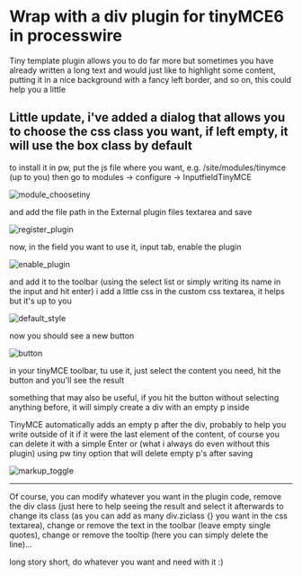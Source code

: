 # Wrap with a div plugin for tinyMCE6 in processwire

Tiny template plugin allows you to do far more but sometimes you have already written a long text and would just like to highlight some content, putting it in a nice background with a fancy left border, and so on, this could help you a little

## Little update, i've added a dialog that allows you to choose the css class you want, if left empty, it will use the box class by default

to install it in pw, put the js file where you want, e.g. /site/modules/tinymce (up to you)
then go to modules -> configure -> InputfieldTinyMCE

![module_choosetiny](https://github.com/virtualgadjo/pw-tinymce-div-plugin/assets/13590/38987332-2b47-466a-95b1-be77bd2dcc8f)

and add the file path in the External plugin files textarea and save

![register_plugin](https://github.com/virtualgadjo/pw-tinymce-div-plugin/assets/13590/f1e0aaae-7178-4474-afaf-82a370584932)

now, in the field you want to use it, input tab, enable the plugin

![enable_plugin](https://github.com/virtualgadjo/pw-tinymce-div-plugin/assets/13590/c3fe4337-5745-45ae-a3c2-ad8f49384ce2)

and add it to the toolbar (using the select list or simply writing its name in the input and hit enter)
i add a little css in the custom css textarea, it helps but it's up to you

![default_style](https://github.com/virtualgadjo/pw-tinymce-div-plugin/assets/13590/18a0cd16-789a-4449-9fa2-336c53a31d19)

now you should see a new button

![button](https://github.com/virtualgadjo/pw-tinymce-div-plugin/assets/13590/896cbccb-1a76-423f-890a-71a00eb1f793)

in your tinyMCE toolbar, tu use it, just select the content you need, hit the button and you'll see the result

something that may also be useful, if you hit the button without selecting anything before, it will simply create a div with an empty p inside

TinyMCE automatically adds an empty p after the div, probably to help you write outside of it if it were the last element of the content, of course you can delete it with a simple Enter or (what i always do even without this plugin) using pw tiny option that will delete empty p's after saving

![markup_toggle](https://github.com/virtualgadjo/pw-tinymce-div-plugin/assets/13590/23e5167a-b936-4d58-b9a4-99ceabe79cd9)

---
Of course, you can modify whatever you want in the plugin code, remove the div class (just here to help seeing the result and select it afterwards to change its class (as you can add as many div.ziclass {} you want in the css textarea), change or remove the text in the toolbar (leave empty single quotes), change or remove the tooltip (here you can simply delete the line)...

long story short, do whatever you want and need with it :)
